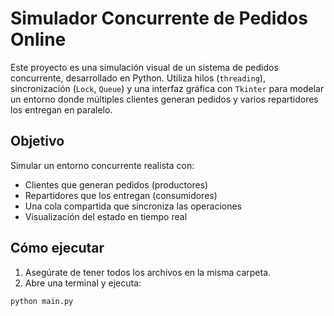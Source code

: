
# Simulador Concurrente de Pedidos Online

Este proyecto es una simulación visual de un sistema de pedidos concurrente, desarrollado en Python. Utiliza hilos (`threading`), sincronización (`Lock`, `Queue`) y una interfaz gráfica con `Tkinter` para modelar un entorno donde múltiples clientes generan pedidos y varios repartidores los entregan en paralelo.

## Objetivo

Simular un entorno concurrente realista con:

- Clientes que generan pedidos (productores)
- Repartidores que los entregan (consumidores)
- Una cola compartida que sincroniza las operaciones
- Visualización del estado en tiempo real


## Cómo ejecutar
1) Asegúrate de tener todos los archivos en la misma carpeta.
2) Abre una terminal y ejecuta:

```bash
python main.py


